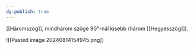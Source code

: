 ```yaml
---
dg-publish: true
---
```

[[Háromszög]], mindhárom szöge $90°$-nál kisebb (három [[Hegyesszög]]).

![[Pasted image 20240814154945.png]]